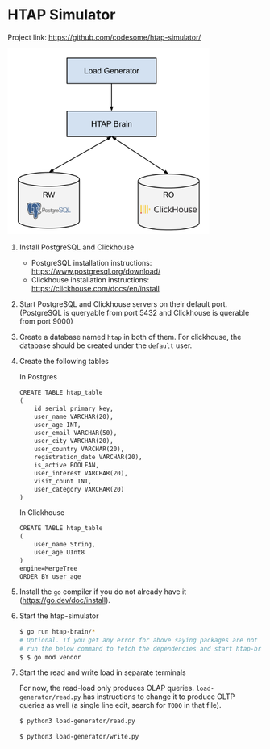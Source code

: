 # HTAP Simulator

Project link: https://github.com/codesome/htap-simulator/

<img src="assets/img/htap-simulator-architecture.png" alt="Architecture" width="400"/>

1) Install PostgreSQL and Clickhouse
   * PostgreSQL installation instructions: https://www.postgresql.org/download/
   * Clickhouse installation instructions: https://clickhouse.com/docs/en/install

2) Start PostgreSQL and Clickhouse servers on their default port. (PostgreSQL is queryable from port 5432 and Clickhouse is querable from port 9000)
 
3) Create a database named `htap` in both of them. For clickhouse, the database should be created under the `default` user.

4) Create the following tables

    In Postgres
    ```
    CREATE TABLE htap_table
    (
        id serial primary key,
        user_name VARCHAR(20),
        user_age INT,
        user_email VARCHAR(50),
        user_city VARCHAR(20),
        user_country VARCHAR(20),
        registration_date VARCHAR(20),
        is_active BOOLEAN,
        user_interest VARCHAR(20),
        visit_count INT,
        user_category VARCHAR(20)
    )
    ```

   In Clickhouse
    ```
    CREATE TABLE htap_table
    (
        user_name String,
        user_age UInt8
    )
    engine=MergeTree
    ORDER BY user_age
    ```

5) Install the `go` compiler if you do not already have it (https://go.dev/doc/install).

6) Start the htap-simulator

    ```bash
    $ go run htap-brain/*
    # Optional. If you get any error for above saying packages are not vendored,
    # run the below command to fetch the dependencies and start htap-brain again.
    $ $ go mod vendor
    ```

7) Start the read and write load in separate terminals

    For now, the read-load only produces OLAP queries. `load-generator/read.py` has instructions to change it to produce OLTP queries as well (a single line edit, search for `TODO` in that file).

    ```bash
    $ python3 load-generator/read.py
    ```

    ```bash
    $ python3 load-generator/write.py
    ```
